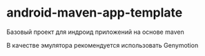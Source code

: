 # android-maven-app-template
Базовый проект для индроид приложений на основе maven

В качестве эмулятора рекомендуется использовать Genymotion